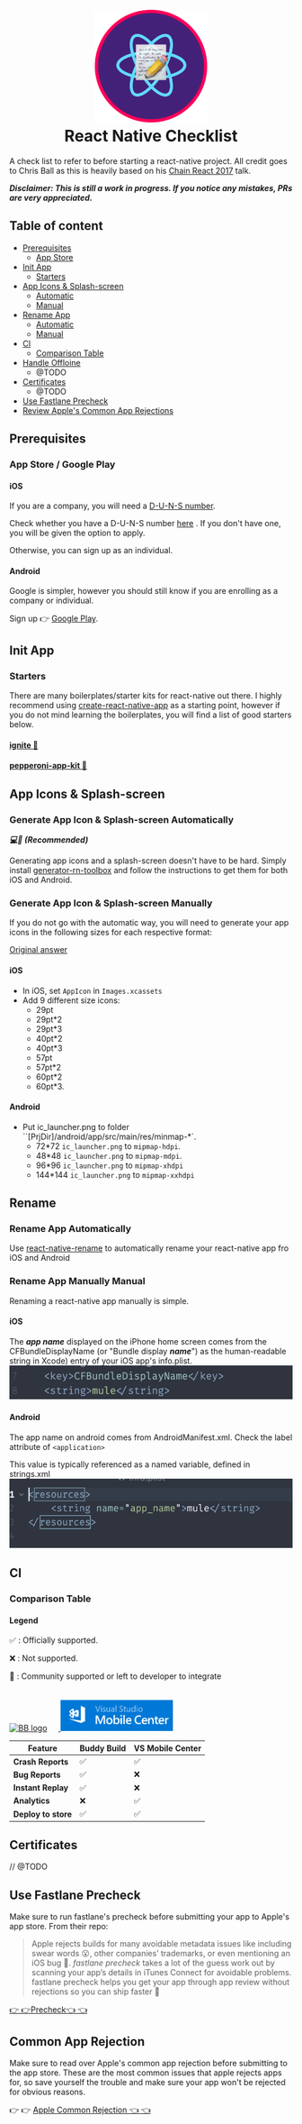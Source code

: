 

<h1 align="center">
  <br>
  <img src="assets/images/rn-checklist-icon.png"
  alt="Markdownify" width="200">
  <br>
  React Native Checklist
  <br>
</h1>


A check list to refer to before starting a react-native project. All credit goes to Chris Ball as this is heavily based on his [Chain React 2017](https://www.youtube.com/watch?v=W8X7t1qlT_w) talk.

***Disclaimer: This is still a work in progress. If you notice any mistakes, PRs are very appreciated.***

## Table of content

- [Prerequisites](#installation)
  - [App Store](#app-store-account)
- [Init App](#init-app)
  - [Starters](#starters)
- [App Icons & Splash-screen](#app-icons-&-splash-screen)
  - [Automatic](#generate-app-icons-&-splash-screen-automatically)
  - [Manual](#generate-app-icons-&-splash-screen-manually)
- [Rename App](#rename-app)
  - [Automatic](#rename-app-automatically)
  - [Manual](#rename-app-manually)
- [CI](#ci)
  - [Comparison Table](#comparison-table)
- [Handle Offloine](#handle-offline)
  - @TODO
- [Certificates](#Certificates)
  - @TODO
- [Use Fastlane Precheck](#use-fastlane-precheck)
- [Review Apple's Common App Rejections](#review-common-app-rejection)

## Prerequisites
### App Store / Google Play

#### iOS
If you are a company, you will need a [D-U-N-S number](https://developer.apple.com/support/D-U-N-S/).

Check whether you have a D-U-N-S number [here](https://developer.apple.com/enroll/duns-lookup/#/search) . If you don't have one, you will be given the option to apply.

Otherwise, you can sign up as an individual.

#### Android
Google is simpler, however you should still know if you are enrolling as a company or individual.

Sign up 👉 [Google Play](https://play.google.com/apps/publish/signup/).

## Init App
### Starters
There are many boilerplates/starter kits for react-native out there. I highly recommend using [create-react-native-app](https://github.com/react-community/create-react-native-app) as a starting point, however if you do not mind learning the boilerplates, you will find a list of good starters below.

#### [ignite 🔗](https://github.com/infinitered/ignite)
#### [pepperoni-app-kit 🔗](https://github.com/futurice/pepperoni-app-kit)

## App Icons & Splash-screen
### Generate App Icon & Splash-screen Automatically
***💻📲 (Recommended)***

Generating app icons and a splash-screen doesn't have to be hard. Simply install [generator-rn-toolbox](https://github.com/bamlab/generator-rn-toolbox/blob/master/generators/assets/README.md) and follow the instructions to get them for both iOS and Android.

### Generate App Icon & Splash-screen Manually
If you do not go with the automatic way, you will need to generate your app icons in the following sizes for each respective format:

[Original answer](https://stackoverflow.com/a/34333915/6401805)

#### iOS
* In iOS, set `AppIcon` in `Images.xcassets`
* Add 9 different size icons:
  * 29pt
  * 29pt*2
  * 29pt*3
  * 40pt*2
  * 40pt*3
  * 57pt
  * 57pt*2
  * 60pt*2
  * 60pt*3.

#### Android
* Put ic_launcher.png to folder ``[PrjDir]/android/app/src/main/res/minmap-*`.
  * 72*72 `ic_launcher.png` to `mipmap-hdpi`.
  * 48*48 `ic_launcher.png` to `mipmap-mdpi`.
  * 96*96 `ic_launcher.png` to `mipmap-xhdpi`
  * 144*144 `ic_launcher.png` to `mipmap-xxhdpi`

## Rename
### Rename App Automatically
Use [react-native-rename](https://github.com/junedomingo/react-native-rename) to automatically rename your react-native app fro iOS and Android

### Rename App Manually Manual
Renaming a react-native app manually is simple.
#### iOS
The ***app name*** displayed on the iPhone home screen comes from the CFBundleDisplayName (or "Bundle display ***name***") as the human-readable string in Xcode) entry of your iOS app's info.plist.
![display name](assets/images/cbfbundledisplayname-ss.png)

#### Android
The app name on android comes from AndroidManifest.xml. Check the label attribute of `<application>`

This value is typically referenced as a named variable, defined in strings.xml
![app name](assets/images/app_name-ss.png)


## CI

### Comparison Table
#### Legend

✅ : Officially supported.

❌ : Not supported.

🔌 : Community supported or left to developer to integrate

<div>
<a href="https://www.buddybuild.com/">
  <img
  style="margin-right:20px; margin-top: 10px"
  width="200" src="https://www.buddybuild.com//images/logo-dark@2x.png" alt="BB logo"/>
</a>

<a href="https://mobile.azure.com/signup">
  <img width="200"
  style="margin-right:10px; margin-top: 20px;"
   src="/assets/images/vscode-mobile-center-logo.png" alt="VS code mobile center"/>
</a>
</div>

<table>
    <thead>
        <tr>
            <th><strong>Feature</strong></th>
            <th><strong>Buddy Build</strong></th>
            <th><strong>VS Mobile Center</strong></th>
        </tr>
    </thead>
    <tbody>
        <tr>
            <td><strong>Crash Reports</strong></td>
            <td>✅</td>
            <td>✅</td>
        </tr>
        <tr>
            <td><strong>Bug Reports</strong></td>
            <td>✅</td>
            <td>❌</td>
        </tr>
        <tr>
            <td><strong>Instant Replay</strong></td>
            <td>✅</td>
            <td>❌</td>
        </tr>
        <tr>
            <td><strong>Analytics</strong></td>
            <td>❌</td>
            <td>✅</td>
        </tr>
        <tr>
            <td><strong>Deploy to store</strong></td>
            <td>✅</td>
            <td>✅</td>
        </tr>
    </tbody>
</table>


## Certificates
// @TODO

## Use Fastlane Precheck

Make sure to run fastlane's precheck before submitting your app to Apple's app store. From their repo:
>Apple rejects builds for many avoidable metadata issues like including swear words 😮, other companies’ trademarks, or even mentioning an iOS bug 🐛. _fastlane precheck_ takes a lot of the guess work out by scanning your app’s details in iTunes Connect for avoidable problems. fastlane precheck helps you get your app through app review without rejections so you can ship faster 🚀

[👉 👉Precheck👈 👈](https://github.com/fastlane/fastlane/tree/master/precheck)

## Common App Rejection

Make sure to read over Apple's common app rejection before submitting to the app store. These are the most common issues that apple rejects apps for, so save yourself the trouble and make sure your app won't be rejected for obvious reasons.

👉 👉 [Apple Common Rejection 👈 👈](https://developer.apple.com/app-store/review/rejections/)
